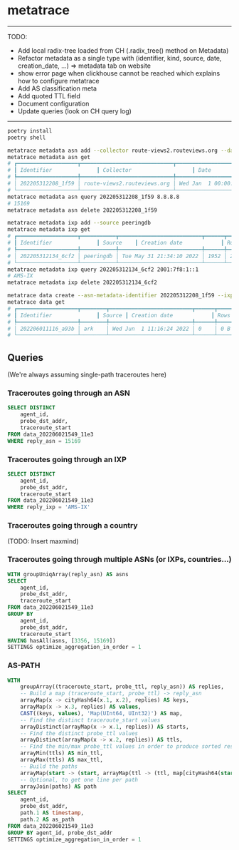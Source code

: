 # metatrace

---
TODO:
- Add local radix-tree loaded from CH (.radix_tree() method on Metadata)
- Refactor metadata as a single type with (identifier, kind, source, date, creation_date, ...) => metadata tab on website
- show error page when clickhouse cannot be reached which explains how to configure metatrace
- Add AS classification meta
- Add quoted TTL field
- Document configuration
- Update queries (look on CH query log)
---

```bash
poetry install
poetry shell
```

```bash
metatrace metadata asn add --collector route-views2.routeviews.org --date 2014-01-01T00:00:00
metatrace metadata asn get
# ┏━━━━━━━━━━━━━━━━━━━┳━━━━━━━━━━━━━━━━━━━━━━━━━━━━━┳━━━━━━━━━━━━━━━━━━━━━━━━━━┳━━━━━━━━━━━━━━━━━━━━━━━━━━┳━━━━━━━━┳━━━━━━━━━━━━━━━━━━━━━━━┓
# ┃ Identifier              ┃ Collector                   ┃ Date                     ┃ Creation date            ┃ Rows   ┃ Size                  ┃
# ┡━━━━━━━━━━━━━━━━━━━╇━━━━━━━━━━━━━━━━━━━━━━━━━━━━━╇━━━━━━━━━━━━━━━━━━━━━━━━━━╇━━━━━━━━━━━━━━━━━━━━━━━━━━╇━━━━━━━━╇━━━━━━━━━━━━━━━━━━━━━━━┩
# │ 202205312208_1f59 │ route-views2.routeviews.org │ Wed Jan  1 00:00:00 2014 │ Tue May 31 22:08:18 2022 │ 498110 │ 3.5454529999999997 MB │
# └───────────────────┴─────────────────────────────┴──────────────────────────┴──────────────────────────┴────────┴───────────────────────┘
metatrace metadata asn query 202205312208_1f59 8.8.8.8
# 15169
metatrace metadata asn delete 202205312208_1f59
```

```bash
metatrace metadata ixp add --source peeringdb
metatrace metadata ixp get
# ┏━━━━━━━━━━━━━━━━━━━┳━━━━━━━━━━━┳━━━━━━━━━━━━━━━━━━━━━━━━━━┳━━━━━━┳━━━━━━━━━━━┓
# ┃ Identifier              ┃ Source    ┃ Creation date            ┃ Rows ┃ Size      ┃
# ┡━━━━━━━━━━━━━━━━━━━╇━━━━━━━━━━━╇━━━━━━━━━━━━━━━━━━━━━━━━━━╇━━━━━━╇━━━━━━━━━━━┩
# │ 202205312134_6cf2 │ peeringdb │ Tue May 31 21:34:10 2022 │ 1952 │ 26.848 kB │
# └───────────────────┴───────────┴──────────────────────────┴──────┴───────────┘
metatrace metadata ixp query 202205312134_6cf2 2001:7f8:1::1
# AMS-IX
metatrace metadata ixp delete 202205312134_6cf2
```

```bash
metatrace data create --asn-metadata-identifier 202205312208_1f59 --ixp-metadata-identifier 202205312134_6cf2
metatrace data get
# ┏━━━━━━━━━━━━━━━━━━━┳━━━━━━━━┳━━━━━━━━━━━━━━━━━━━━━━━━━━┳━━━━━━┳━━━━━━┓
# ┃ Identifier              ┃ Source ┃ Creation date            ┃ Rows ┃ Size ┃
# ┡━━━━━━━━━━━━━━━━━━━╇━━━━━━━━╇━━━━━━━━━━━━━━━━━━━━━━━━━━╇━━━━━━╇━━━━━━┩
# │ 202206011116_a93b │ ark    │ Wed Jun  1 11:16:24 2022 │ 0    │ 0 B  │
# └───────────────────┴────────┴──────────────────────────┴──────┴──────┘
```

## Queries

(We're always assuming single-path traceroutes here)

### Traceroutes going through an ASN

```sql
SELECT DISTINCT
    agent_id,
    probe_dst_addr,
    traceroute_start
FROM data_202206021549_11e3
WHERE reply_asn = 15169
```

### Traceroutes going through an IXP

```sql
SELECT DISTINCT
    agent_id,
    probe_dst_addr,
    traceroute_start
FROM data_202206021549_11e3
WHERE reply_ixp = 'AMS-IX'
```

### Traceroutes going through a country

(TODO: Insert maxmind)

### Traceroutes going through multiple ASNs (or IXPs, countries...)

```sql
WITH groupUniqArray(reply_asn) AS asns
SELECT
    agent_id,
    probe_dst_addr,
    traceroute_start
FROM data_202206021549_11e3
GROUP BY
    agent_id,
    probe_dst_addr,
    traceroute_start
HAVING hasAll(asns, [3356, 15169])
SETTINGS optimize_aggregation_in_order = 1
```

### AS-PATH

```sql
WITH
    groupArray((traceroute_start, probe_ttl, reply_asn)) AS replies,
    -- Build a map (traceroute_start, probe_ttl) -> reply_asn 
    arrayMap(x -> cityHash64(x.1, x.2), replies) AS keys,
    arrayMap(x -> x.3, replies) AS values,
    CAST((keys, values), 'Map(UInt64, UInt32)') AS map,
    -- Find the distinct traceroute_start values
    arrayDistinct(arrayMap(x -> x.1, replies)) AS starts,
    -- Find the distinct probe_ttl values
    arrayDistinct(arrayMap(x -> x.2, replies)) AS ttls,
    -- Find the min/max probe_ttl values in order to produce sorted results
    arrayMin(ttls) AS min_ttl,
    arrayMax(ttls) AS max_ttl,
    -- Build the paths
    arrayMap(start -> (start, arrayMap(ttl -> (ttl, map[cityHash64(start, ttl)]), range(min_ttl, max_ttl))), starts) AS paths,
    -- Optional, to get one line per path
    arrayJoin(paths) AS path
SELECT
    agent_id,
    probe_dst_addr,
    path.1 AS timestamp,
    path.2 AS as_path
FROM data_202206021549_11e3
GROUP BY agent_id, probe_dst_addr
SETTINGS optimize_aggregation_in_order = 1
```
